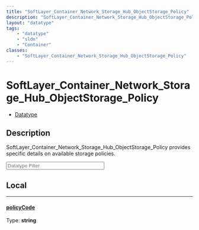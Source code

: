 ```yaml
---
title: "SoftLayer_Container_Network_Storage_Hub_ObjectStorage_Policy"
description: "SoftLayer_Container_Network_Storage_Hub_ObjectStorage_Policy provides specific details on available storage policies."
layout: "datatype"
tags:
    - "datatype"
    - "sldn"
    - "Container"
classes:
    - "SoftLayer_Container_Network_Storage_Hub_ObjectStorage_Policy"
---
```


# SoftLayer_Container_Network_Storage_Hub_ObjectStorage_Policy
<div id='service-datatype'>
    <ul id='sldn-reference-tabs'>
        <li id='datatype'> <a href='/reference/datatypes/SoftLayer_Container_Network_Storage_Hub_ObjectStorage_Policy' >Datatype</a></li>
    </ul>
</div>

## Description 


SoftLayer_Container_Network_Storage_Hub_ObjectStorage_Policy provides specific details on available storage policies. 





<!-- Filer BEGIN -->
<div class="view-filters">
        <div class="clearfix">
            <div class="search-input-box">
                <input placeholder="Datatype Filter" onkeyup="titleSearch(inputId='prop-input', divId='properties', elementClass='prop-row')" 
                    type="text" id="prop-input" value="" size="30" maxlength="128" class="form-text">
            </div>
        </div>
</div>
<!-- Filer END -->

<div id="properties" class="content">
<div id="localProperties" class="prop-content" >

## Local
<div class="prop-row">

-----
[policyCode]: #policycode
#### [policyCode]
  
<span class="type-label">Type: </span>**string**  



</div>
</div>
<!-- LOCAL PROPERTY END -->

</div>


